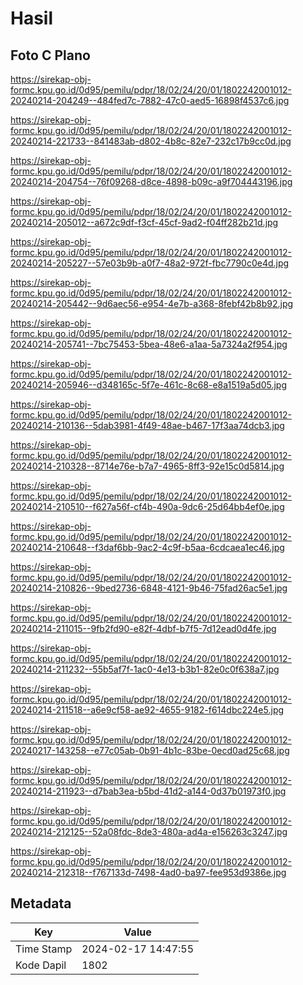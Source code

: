# Hasil

## Foto C Plano

https://sirekap-obj-formc.kpu.go.id/0d95/pemilu/pdpr/18/02/24/20/01/1802242001012-20240214-204249--484fed7c-7882-47c0-aed5-16898f4537c6.jpg

https://sirekap-obj-formc.kpu.go.id/0d95/pemilu/pdpr/18/02/24/20/01/1802242001012-20240214-221733--841483ab-d802-4b8c-82e7-232c17b9cc0d.jpg

https://sirekap-obj-formc.kpu.go.id/0d95/pemilu/pdpr/18/02/24/20/01/1802242001012-20240214-204754--76f09268-d8ce-4898-b09c-a9f704443196.jpg

https://sirekap-obj-formc.kpu.go.id/0d95/pemilu/pdpr/18/02/24/20/01/1802242001012-20240214-205012--a672c9df-f3cf-45cf-9ad2-f04ff282b21d.jpg

https://sirekap-obj-formc.kpu.go.id/0d95/pemilu/pdpr/18/02/24/20/01/1802242001012-20240214-205227--57e03b9b-a0f7-48a2-972f-fbc7790c0e4d.jpg

https://sirekap-obj-formc.kpu.go.id/0d95/pemilu/pdpr/18/02/24/20/01/1802242001012-20240214-205442--9d6aec56-e954-4e7b-a368-8febf42b8b92.jpg

https://sirekap-obj-formc.kpu.go.id/0d95/pemilu/pdpr/18/02/24/20/01/1802242001012-20240214-205741--7bc75453-5bea-48e6-a1aa-5a7324a2f954.jpg

https://sirekap-obj-formc.kpu.go.id/0d95/pemilu/pdpr/18/02/24/20/01/1802242001012-20240214-205946--d348165c-5f7e-461c-8c68-e8a1519a5d05.jpg

https://sirekap-obj-formc.kpu.go.id/0d95/pemilu/pdpr/18/02/24/20/01/1802242001012-20240214-210136--5dab3981-4f49-48ae-b467-17f3aa74dcb3.jpg

https://sirekap-obj-formc.kpu.go.id/0d95/pemilu/pdpr/18/02/24/20/01/1802242001012-20240214-210328--8714e76e-b7a7-4965-8ff3-92e15c0d5814.jpg

https://sirekap-obj-formc.kpu.go.id/0d95/pemilu/pdpr/18/02/24/20/01/1802242001012-20240214-210510--f627a56f-cf4b-490a-9dc6-25d64bb4ef0e.jpg

https://sirekap-obj-formc.kpu.go.id/0d95/pemilu/pdpr/18/02/24/20/01/1802242001012-20240214-210648--f3daf6bb-9ac2-4c9f-b5aa-6cdcaea1ec46.jpg

https://sirekap-obj-formc.kpu.go.id/0d95/pemilu/pdpr/18/02/24/20/01/1802242001012-20240214-210826--9bed2736-6848-4121-9b46-75fad26ac5e1.jpg

https://sirekap-obj-formc.kpu.go.id/0d95/pemilu/pdpr/18/02/24/20/01/1802242001012-20240214-211015--9fb2fd90-e82f-4dbf-b7f5-7d12ead0d4fe.jpg

https://sirekap-obj-formc.kpu.go.id/0d95/pemilu/pdpr/18/02/24/20/01/1802242001012-20240214-211232--55b5af7f-1ac0-4e13-b3b1-82e0c0f638a7.jpg

https://sirekap-obj-formc.kpu.go.id/0d95/pemilu/pdpr/18/02/24/20/01/1802242001012-20240214-211518--a6e9cf58-ae92-4655-9182-f614dbc224e5.jpg

https://sirekap-obj-formc.kpu.go.id/0d95/pemilu/pdpr/18/02/24/20/01/1802242001012-20240217-143258--e77c05ab-0b91-4b1c-83be-0ecd0ad25c68.jpg

https://sirekap-obj-formc.kpu.go.id/0d95/pemilu/pdpr/18/02/24/20/01/1802242001012-20240214-211923--d7bab3ea-b5bd-41d2-a144-0d37b01973f0.jpg

https://sirekap-obj-formc.kpu.go.id/0d95/pemilu/pdpr/18/02/24/20/01/1802242001012-20240214-212125--52a08fdc-8de3-480a-ad4a-e156263c3247.jpg

https://sirekap-obj-formc.kpu.go.id/0d95/pemilu/pdpr/18/02/24/20/01/1802242001012-20240214-212318--f767133d-7498-4ad0-ba97-fee953d9386e.jpg


## Metadata

| Key        | Value               |
| ---------- | ------------------- |
| Time Stamp | 2024-02-17 14:47:55 |
| Kode Dapil | 1802                |



